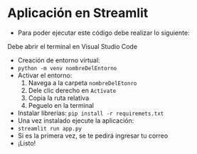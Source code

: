 # Aplicación en Streamlit

- Para poder ejecutar este código debe realizar lo siguiente:

Debe abrir el terminal en Visual Studio Code
- Creación de entorno virtual: 
- `python -m venv nombreDelEntorno`
- Activar el entorno: 
  1. Navega a la carpeta `nombreDelEtonro`
  2. Dele clic derecho en  `Actívate`
  3. Copia la ruta relativa
  4. Peguelo en la terminal
- Instalar librerías: `pip install -r requiremets.txt`
- Una vez instalado ejecute la aplicación: 
- `streamlit run app.py`
- Si es la primera vez, se te pedirá ingresar tu correo
- ¡Listo!
